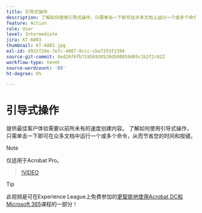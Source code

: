 ```yaml
---
title: 引导式操作
description: 了解如何使用引导式操作，只需单击一下即可在许多文档上运行一个或多个命令
feature: Action
role: User
level: Intermediate
jira: KT-6803
thumbnail: KT-6803.jpg
exl-id: d932f20e-7e7c-4087-8ccc-cba7253f1394
source-git-commit: 8ed26f6fb71956920520d500859d05c1b2f2c622
workflow-type: tm+mt
source-wordcount: '89'
ht-degree: 0%

---
```


# 引导式操作

提供最佳客户体验需要以前所未有的速度创建内容。 了解如何使用引导式操作，只需单击一下即可在众多文档中运行一个或多个命令，从而节省您的时间和按键。

>[!NOTE]
>
>仅适用于Acrobat Pro。

>[!VIDEO](https://video.tv.adobe.com/v/3433138?quality=12&learn=on&hidetitle=true)

>[!TIP]
>
>此视频是可在Experience League上免费参加的[更智能地使用Acrobat DC和Microsoft 365](https://experienceleague.adobe.com/?recommended=Acrobat-U-1-2021.microsoft365)课程的一部分！

